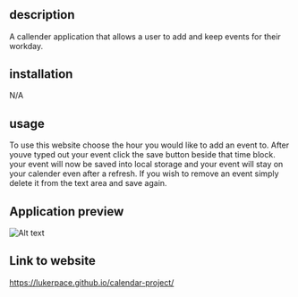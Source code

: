 # <Work-Day-Calender>

## description

A callender application that allows a user to add and keep events for their workday.

## installation

N/A

## usage

To use this website choose the hour you would like to add an event to. After youve typed out your event click the save button beside that time block.
your event will now be saved into local storage and your event will stay on your calender even after a refresh. If you wish to remove an event simply delete it from the text area and save again.

## Application preview

![Alt text](../challenge-5/Assets/imgs/Opera%20Snapshot_2024-02-02_142113_index.html.png)

## Link to website

https://lukerpace.github.io/calendar-project/
